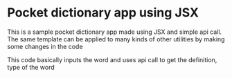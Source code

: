 # Pocket dictionary app using JSX

This is a sample pocket dictionary app made using JSX and simple api call. 
The same template can be applied to many kinds of other utilities by making some changes in the code

This code basically inputs the word and uses api call to get the definition, type of the word
